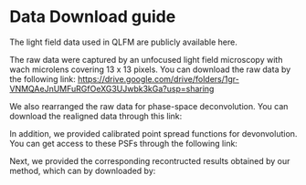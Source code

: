 # Data Download guide
The light field data used in QLFM are publicly available here.

The raw data were captured by an unfocused light field microscopy with wach microlens covering 13 x 13 pixels. You can download the raw data by the following link:
https://drive.google.com/drive/folders/1gr-VNMQAeJnUMFuRGfOeXG3UJwbk3kGa?usp=sharing

We also rearranged the raw data for phase-space deconvolution. You can download the realigned data through this link:

In addition, we provided calibrated point spread functions for devonvolution. You can get access to these PSFs through the following link:

Next, we provided the corresponding recontructed results obtained by our method, which can by downloaded by:

